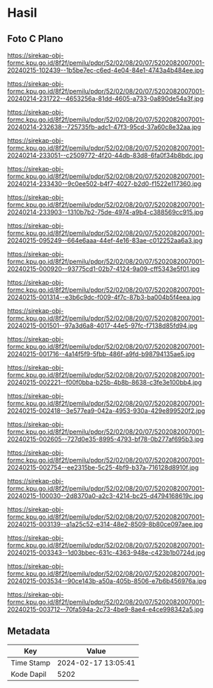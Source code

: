 # Hasil

## Foto C Plano

https://sirekap-obj-formc.kpu.go.id/8f2f/pemilu/pdpr/52/02/08/20/07/5202082007001-20240215-102439--1b5be7ec-c6ed-4e04-84e1-4743a4b484ee.jpg

https://sirekap-obj-formc.kpu.go.id/8f2f/pemilu/pdpr/52/02/08/20/07/5202082007001-20240214-231722--4653256a-81dd-4605-a733-0a890de54a3f.jpg

https://sirekap-obj-formc.kpu.go.id/8f2f/pemilu/pdpr/52/02/08/20/07/5202082007001-20240214-232638--725735fb-adc1-47f3-95cd-37a60c8e32aa.jpg

https://sirekap-obj-formc.kpu.go.id/8f2f/pemilu/pdpr/52/02/08/20/07/5202082007001-20240214-233051--c2509772-4f20-44db-83d8-6fa0f34b8bdc.jpg

https://sirekap-obj-formc.kpu.go.id/8f2f/pemilu/pdpr/52/02/08/20/07/5202082007001-20240214-233430--9c0ee502-b4f7-4027-b2d0-f1522e117360.jpg

https://sirekap-obj-formc.kpu.go.id/8f2f/pemilu/pdpr/52/02/08/20/07/5202082007001-20240214-233903--1310b7b2-75de-4974-a9b4-c388569cc915.jpg

https://sirekap-obj-formc.kpu.go.id/8f2f/pemilu/pdpr/52/02/08/20/07/5202082007001-20240215-095249--664e6aaa-44ef-4e16-83ae-c012252aa6a3.jpg

https://sirekap-obj-formc.kpu.go.id/8f2f/pemilu/pdpr/52/02/08/20/07/5202082007001-20240215-000920--93775cd1-02b7-4124-9a09-cff5343e5f01.jpg

https://sirekap-obj-formc.kpu.go.id/8f2f/pemilu/pdpr/52/02/08/20/07/5202082007001-20240215-001314--e3b6c9dc-f009-4f7c-87b3-ba004b5f4eea.jpg

https://sirekap-obj-formc.kpu.go.id/8f2f/pemilu/pdpr/52/02/08/20/07/5202082007001-20240215-001501--97a3d6a8-4017-44e5-97fc-f7138d85fd94.jpg

https://sirekap-obj-formc.kpu.go.id/8f2f/pemilu/pdpr/52/02/08/20/07/5202082007001-20240215-001716--4a14f5f9-5fbb-486f-a9fd-b98794135ae5.jpg

https://sirekap-obj-formc.kpu.go.id/8f2f/pemilu/pdpr/52/02/08/20/07/5202082007001-20240215-002221--f00f0bba-b25b-4b8b-8638-c3fe3e100bb4.jpg

https://sirekap-obj-formc.kpu.go.id/8f2f/pemilu/pdpr/52/02/08/20/07/5202082007001-20240215-002418--3e577ea9-042a-4953-930a-429e899520f2.jpg

https://sirekap-obj-formc.kpu.go.id/8f2f/pemilu/pdpr/52/02/08/20/07/5202082007001-20240215-002605--727d0e35-8995-4793-bf78-0b277af695b3.jpg

https://sirekap-obj-formc.kpu.go.id/8f2f/pemilu/pdpr/52/02/08/20/07/5202082007001-20240215-002754--ee2315be-5c25-4bf9-b37a-716128d8910f.jpg

https://sirekap-obj-formc.kpu.go.id/8f2f/pemilu/pdpr/52/02/08/20/07/5202082007001-20240215-100030--2d8370a0-a2c3-4214-bc25-d4794168619c.jpg

https://sirekap-obj-formc.kpu.go.id/8f2f/pemilu/pdpr/52/02/08/20/07/5202082007001-20240215-003139--a1a25c52-e314-48e2-8509-8b80ce097aee.jpg

https://sirekap-obj-formc.kpu.go.id/8f2f/pemilu/pdpr/52/02/08/20/07/5202082007001-20240215-003343--1d03bbec-631c-4363-948e-c423b1b0724d.jpg

https://sirekap-obj-formc.kpu.go.id/8f2f/pemilu/pdpr/52/02/08/20/07/5202082007001-20240215-003534--90ce143b-a50a-405b-8506-e7b6b456976a.jpg

https://sirekap-obj-formc.kpu.go.id/8f2f/pemilu/pdpr/52/02/08/20/07/5202082007001-20240215-003712--70fa594a-2c73-4be9-8ae4-e4ce998342a5.jpg


## Metadata

| Key        | Value               |
| ---------- | ------------------- |
| Time Stamp | 2024-02-17 13:05:41 |
| Kode Dapil | 5202                |



